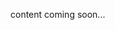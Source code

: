 <!-- <meta>
{
    "title":"Apache Lib Cloud",
    "slug":"Apache Lib Cloud",
    "description":"Using Apache Lib Cloud",
    "author":"Mo Lawler",
    "github":"usrdev",
    "date": "2019/12/18",
    "tag":["Devops", "Integrations", "Apache Lib Cloud"]
}
</meta> -->

content coming soon...
